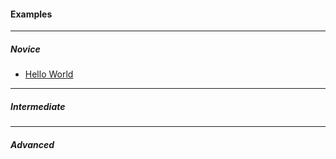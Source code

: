 #### Examples

---

##### Novice

- [Hello World](/hello-world)

---
##### Intermediate



---
##### Advanced
